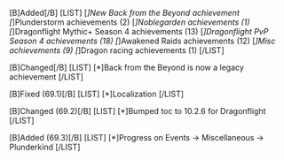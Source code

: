 [B]Added[/B]
[LIST]
[*]New Back from the Beyond achievement
[*]Plunderstorm achievements (2)
[*]Noblegarden achievements (1)
[*]Dragonflight Mythic+ Season 4 achievements (13)
[*]Dragonflight PvP Season 4 achievements (18)
[*]Awakened Raids achievements (12)
[*]Misc achievements (9)
[*]Dragon racing achievements (1)
[/LIST]

[B]Changed[/B]
[LIST]
[*]Back from the Beyond is now a legacy achievement
[/LIST]

[B]Fixed (69.1)[/B]
[LIST]
[*]Localization
[/LIST]

[B]Changed (69.2)[/B]
[LIST]
[*]Bumped toc to 10.2.6 for Dragonflight
[/LIST]

[B]Added (69.3)[/B]
[LIST]
[*]Progress on Events -> Miscellaneous -> Plunderkind
[/LIST]